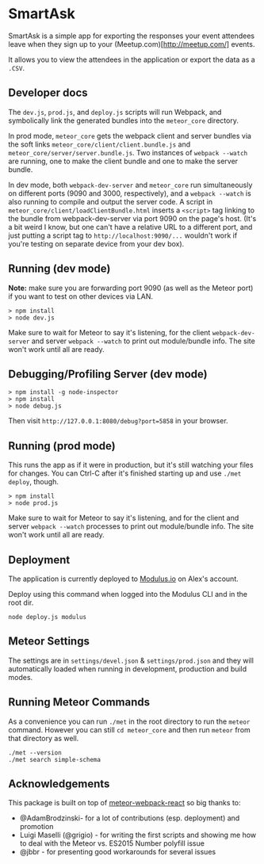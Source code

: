 # SmartAsk

SmartAsk is a simple app for exporting the responses your event attendees
leave when they sign up to your (Meetup.com)[http://meetup.com/] events.

It allows you to view the attendees in the application or export the data
as a `.CSV`.

## Developer docs

The `dev.js`, `prod.js`, and `deploy.js` scripts will run Webpack, and
symbolically link the generated bundles into the `meteor_core` directory.

In prod mode, `meteor_core` gets the webpack client and server bundles via
the soft links `meteor_core/client/client.bundle.js` and
`meteor_core/server/server.bundle.js`.  Two instances of `webpack --watch` are
running, one to make the client bundle and one to make the server bundle.

In dev mode, both `webpack-dev-server` and `meteor_core` run simultaneously on
different ports (9090 and 3000, respectively), and a `webpack --watch` is also
running to compile and output the server code.  A script in
`meteor_core/client/loadClientBundle.html` inserts a `<script>` tag linking
to the bundle from webpack-dev-server via port 9090 on the page's host.
(It's a bit weird I know, but one can't have a relative URL to a different
port, and just putting a script tag to `http://localhost:9090/...` wouldn't
work if you're testing on separate device from your dev box).

## Running (dev mode)

**Note:** make sure you are forwarding port 9090 (as well as the Meteor port)
if you want to test on other devices via LAN.

```
> npm install
> node dev.js
```
Make sure to wait for Meteor to say it's listening, for the client
`webpack-dev-server` and server `webpack --watch` to print out
module/bundle info.  The site won't work until all are ready.

## Debugging/Profiling Server (dev mode)

```
> npm install -g node-inspector
> npm install
> node debug.js
```
Then visit `http://127.0.0.1:8080/debug?port=5858` in your browser.

## Running (prod mode)
This runs the app as if it were in production, but it's still watching your
files for changes.  You can Ctrl-C after it's finished starting up and
use `./met deploy`, though.

```
> npm install
> node prod.js
```
Make sure to wait for Meteor to say it's listening, and for the client and
server `webpack --watch` processes to print out module/bundle info.
The site won't work until all are ready.


## Deployment

The application is currently deployed to [Modulus.io](http://modulus.io) on
Alex's account.

Deploy using this command when logged into the Modulus CLI and in the root dir.

```
node deploy.js modulus
```

## Meteor Settings

The settings are in `settings/devel.json` & `settings/prod.json` and they will
automatically loaded when running in development, production and build modes.


## Running Meteor Commands

As a convenience you can run `./met` in the root directory to run the `meteor`
command. However you can still `cd meteor_core` and then run `meteor`
from that directory as well.

```
./met --version
./met search simple-schema
```

## Acknowledgements

This package is built on top of
[meteor-webpack-react](https://github.com/jedwards1211/meteor-webpack-react)
so big thanks to:

* @AdamBrodzinski- for a lot of contributions (esp. deployment) and promotion
* Luigi Maselli (@grigio) - for writing the first scripts and showing me
  how to deal with the Meteor vs. ES2015 Number polyfill issue
* @jbbr - for presenting good workarounds for several issues
